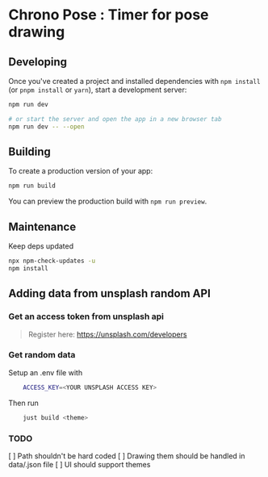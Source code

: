 # Chrono Pose : Timer for pose drawing

## Developing

Once you've created a project and installed dependencies with `npm install` (or `pnpm install` or `yarn`), start a development server:

```bash
npm run dev

# or start the server and open the app in a new browser tab
npm run dev -- --open
```

## Building

To create a production version of your app:

```bash
npm run build
```

You can preview the production build with `npm run preview`.

## Maintenance

Keep deps updated

```bash
npx npm-check-updates -u
npm install
```

## Adding data from unsplash random API

### Get an access token from unsplash api

> Register here: https://unsplash.com/developers

### Get random data

Setup an .env file with

```bash
    ACCESS_KEY=<YOUR UNSPLASH ACCESS KEY>
```

Then run

```bash
    just build <theme>
```

### TODO

[ ] Path shouldn't be hard coded
[ ] Drawing them should be handled in data/<theme>.json file
[ ] UI should support themes
